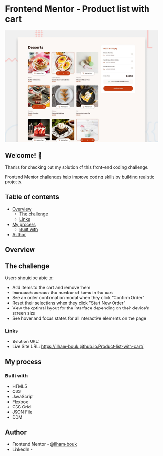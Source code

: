 # Frontend Mentor - Product list with cart

![Design preview for the Product list with cart coding challenge](./preview.jpg)

## Welcome! 👋

Thanks for checking out my solution of this front-end coding challenge.

[Frontend Mentor](https://www.frontendmentor.io) challenges help improve coding skills by building realistic projects.


## Table of contents

- [Overview](#overview)
  - [The challenge](#the-challenge)
  - [Links](#links)
- [My process](#my-process)
  - [Built with](#built-with)
- [Author](#author)

## Overview

## The challenge

Users should be able to: 

- Add items to the cart and remove them
- Increase/decrease the number of items in the cart
- See an order confirmation modal when they click "Confirm Order"
- Reset their selections when they click "Start New Order"
- View the optimal layout for the interface depending on their device's screen size
- See hover and focus states for all interactive elements on the page

### Links

- Solution URL: 
- Live Site URL: https://ilham-bouk.github.io/Product-list-with-cart/

## My process

### Built with

- HTML5
- CSS
- JavaScript
- Flexbox
- CSS Grid
- JSON File
- DOM

## Author

- Frontend Mentor - [@ilham-bouk](https://www.frontendmentor.io/profile/ilham-bouk)
- LinkedIn -


